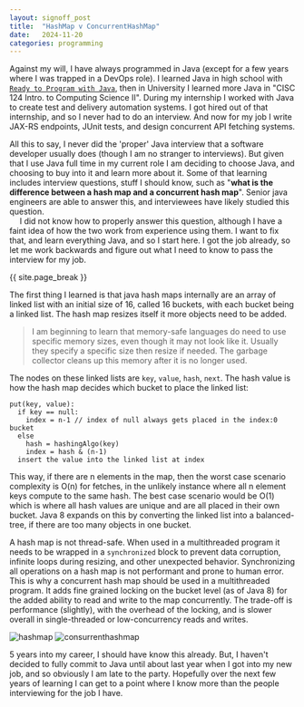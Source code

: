 ```yaml
---
layout: signoff_post
title:  "HashMap v ConcurrentHashMap"
date:   2024-11-20
categories: programming
---
```


Against my will, I have always programmed in Java (except for a few years where I was trapped in a DevOps role).
I learned Java in high school with [`Ready to Program with Java`](https://www.google.com/search?q=%22Ready+to+Program+with+Java%22), then in University I learned more Java in "CISC 124 Intro. to Computing Science II". 
During my internship I worked with Java to create test and delivery automation systems.
I got hired out of that internship, and so I never had to do an interview.
And now for my job I write JAX-RS endpoints, JUnit tests, and design concurrent API fetching systems.  

All this to say, I never did the 'proper' Java interview that a software developer usually does (though I am no stranger to interviews).
But given that I use Java full time in my current role I am deciding to choose Java, and choosing to buy into it and learn more about it. 
Some of that learning includes interview questions, stuff I should know, such as "**what is the difference between a hash map and a concurrent hash map**".
Senior java engineers are able to answer this, and interviewees have likely studied this question. \
&emsp; I did not know how to properly answer this question, although I have a faint idea of how the two work from experience using them.
I want to fix that, and learn everything Java, and so I start here.
I got the job already, so let me work backwards and figure out what I need to know to pass the interview for my job.

{{ site.page_break }}

The first thing I learned is that java hash maps internally are an array of linked list with an initial size of 16, called 16 buckets, with each bucket being a linked list.
The hash map resizes itself it more objects need to be added.
> I am beginning to learn that memory-safe languages do need to use specific memory sizes, even though it may not look like it.
Usually they specify a specific size then resize if needed. The garbage collector cleans up this memory after it is no longer used.

The nodes on these linked lists are `key`, `value`, `hash`, `next`. The hash value is how the hash map decides which bucket to place the linked list: 
```
put(key, value):
  if key == null:
    index = n-1 // index of null always gets placed in the index:0 bucket
  else
    hash = hashingAlgo(key)
    index = hash & (n-1)
  insert the value into the linked list at index
``` 
This way, if there are n elements in the map, then the worst case scenario complexity is O(n) for fetches, in the unlikely instance where all n element keys compute to the same hash. 
The best case scenario would be O(1) which is where all hash values are unique and are all placed in their own bucket. 
Java 8 expands on this by converting the linked list into a balanced-tree, if there are too many objects in one bucket.

A hash map is not thread-safe. When used in a multithreaded program it needs to be wrapped in a `synchronized` block to prevent data corruption, infinite loops during resizing, and other unexpected behavior.
Synchronizing all operations on a hash map is not performant and prone to human error. 
This is why a concurrent hash map should be used in a multithreaded program.
It adds fine grained locking on the bucket level (as of Java 8) for the added ability to read and write to the map concurrently.
The trade-off is performance (slightly), with the overhead of the locking, and is slower overall in single-threaded or low-concurrency reads and writes.

![hashmap](https://miro.medium.com/v2/resize:fit:554/0*TaC2P062slR3GugM.png)
![consurrenthashmap](https://media.geeksforgeeks.org/wp-content/uploads/20200911154622/ConcurrentHashMapinJava.png)

5 years into my career, I should have know this already.
But, I haven't decided to fully commit to Java until about last year when I got into my new job, and so obviously I am late to the party.
Hopefully over the next few years of learning I can get to a point where I know more than the people interviewing for the job I have.